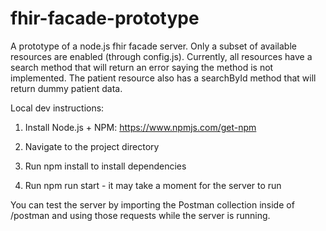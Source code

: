 # fhir-facade-prototype

A prototype of a node.js fhir facade server. Only a subset of available resources are enabled (through config.js). Currently, all resources have a search method that will return an error saying the method is not implemented. The patient resource also has a searchById method that will return dummy patient data.

Local dev instructions:

1. Install Node.js + NPM: https://www.npmjs.com/get-npm

2. Navigate to the project directory

2. Run npm install to install dependencies

3. Run npm run start - it may take a moment for the server to run

You can test the server by importing the Postman collection inside of /postman and using those requests while the server is running.

